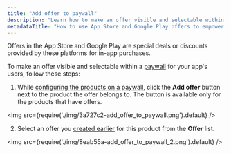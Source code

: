 ```yaml
---
title: "Add offer to paywall"
description: "Learn how to make an offer visible and selectable within a Adapty paywall for your app's users"
metadataTitle: "How to use App Store and Google Play offers to empower your paywalls"
---
```


Offers in the App Store and Google Play are special deals or discounts provided by these platforms for in-app purchases.

To make an offer visible and selectable within a [paywall](https://docs.adapty.io/docs/paywalls) for your app's users, follow these steps:

1. While [configuring the products on a paywall](paywalls#create-a-paywall), click the **Add offer** button next to the product the offer belongs to. The button is available only for the products that have offers.

   
<img
  src={require('./img/3a727c2-add_offer_to_paywall.png').default}
/>



2. Select an offer you [created earlier](create-offer) for this product from the **Offer** list.


<img
  src={require('./img/8eab55a-add_offer_to_paywall_2.png').default}
/>


